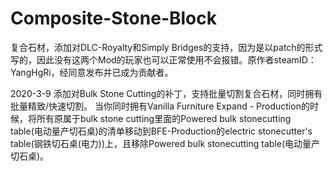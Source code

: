 # Composite-Stone-Block
复合石材，添加对DLC-Royalty和Simply Bridges的支持，因为是以patch的形式写的，因此没有这两个Mod的玩家也可以正常使用不会报错。原作者steamID：YangHgRi，经同意发布并已成为贡献者。

2020-3-9
添加对Bulk Stone Cutting的补丁，支持批量切割复合石材，同时拥有批量精致/快速切割。
当你同时拥有Vanilla Furniture Expand - Production的时候，将所有原属于bulk stone cutting里面的Powered bulk stonecutting table(电动量产切石桌)的清单移动到BFE-Production的electric stonecutter's table(钢铁切石桌(电力))上，且移除Powered bulk stonecutting table(电动量产切石桌)。
